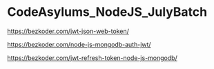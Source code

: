 # CodeAsylums_NodeJS_JulyBatch

 https://bezkoder.com/jwt-json-web-token/

https://bezkoder.com/node-js-mongodb-auth-jwt/

https://bezkoder.com/jwt-refresh-token-node-js-mongodb/



